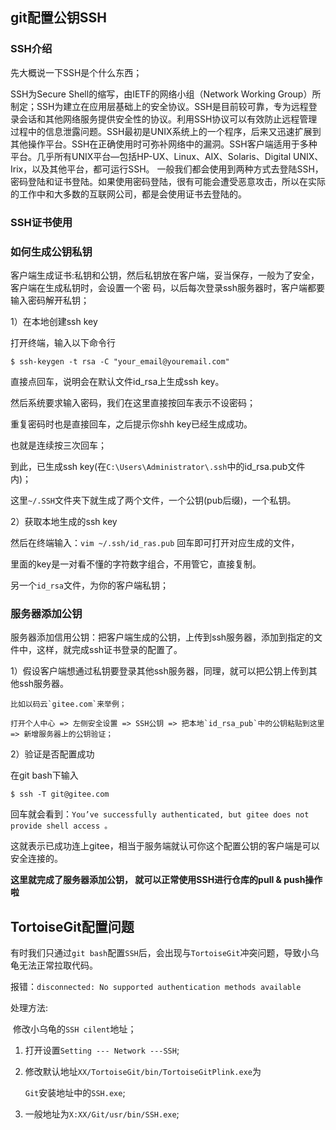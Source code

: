## git配置公钥SSH

### SSH介绍

先大概说一下SSH是个什么东西；

SSH为Secure Shell的缩写，由IETF的网络小组（Network Working Group）所制定；SSH为建立在应用层基础上的安全协议。SSH是目前较可靠，专为远程登录会话和其他网络服务提供安全性的协议。利用SSH协议可以有效防止远程管理过程中的信息泄露问题。SSH最初是UNIX系统上的一个程序，后来又迅速扩展到其他操作平台。SSH在正确使用时可弥补网络中的漏洞。SSH客户端适用于多种平台。几乎所有UNIX平台—包括HP-UX、Linux、AIX、Solaris、Digital UNIX、Irix，以及其他平台，都可运行SSH。
一般我们都会使用到两种方式去登陆SSH，密码登陆和证书登陆。如果使用密码登陆，很有可能会遭受恶意攻击，所以在实际的工作中和大多数的互联网公司，都是会使用证书去登陆的。

### SSH证书使用

### 如何生成公钥私钥

客户端生成证书:私钥和公钥，然后私钥放在客户端，妥当保存，一般为了安全，客户端在生成私钥时，会设置一个密 码，以后每次登录ssh服务器时，客户端都要输入密码解开私钥；

1）在本地创建ssh key

打开终端，输入以下命令行

```
$ ssh-keygen -t rsa -C "your_email@youremail.com"
```

直接点回车，说明会在默认文件id_rsa上生成ssh key。 

然后系统要求输入密码，我们在这里直接按回车表示不设密码；

重复密码时也是直接回车，之后提示你shh key已经生成成功。

也就是连续按三次回车；

到此，已生成ssh key(在`C:\Users\Administrator\.ssh`中的id_rsa.pub文件内)；

这里`~/.SSH`文件夹下就生成了两个文件，一个公钥(pub后缀)，一个私钥。

2）获取本地生成的ssh key

然后在终端输入：`vim ~/.ssh/id_ras.pub` 回车即可打开对应生成的文件，

里面的key是一对看不懂的字符数字组合，不用管它，直接复制。

另一个`id_rsa`文件，为你的客户端私钥；

### 服务器添加公钥

服务器添加信用公钥：把客户端生成的公钥，上传到ssh服务器，添加到指定的文件中，这样，就完成ssh证书登录的配置了。

1）假设客户端想通过私钥要登录其他ssh服务器，同理，就可以把公钥上传到其他ssh服务器。

```
比如以码云`gitee.com`来举例；

打开个人中心 => 左侧安全设置 => SSH公钥 => 把本地`id_rsa_pub`中的公钥粘贴到这里 => 新增服务器上的公钥验证；
```

2）验证是否配置成功

在git bash下输入

```
$ ssh -T git@gitee.com
```

回车就会看到：`You’ve successfully authenticated, but gitee does not provide shell access 。`

这就表示已成功连上gitee，相当于服务端就认可你这个配置公钥的客户端是可以安全连接的。

**这里就完成了服务器添加公钥， 就可以正常使用SSH进行仓库的pull & push操作啦**





## TortoiseGit配置问题

有时我们只通过`git bash`配置`SSH`后，会出现与`TortoiseGit`冲突问题，导致小乌龟无法正常拉取代码。

报错：`disconnected: No supported authentication methods available`

处理方法:

​	修改小乌龟的`SSH cilent`地址；

1. 打开设置`Setting --- Network ---SSH`;

2. 修改默认地址`XX/TortoiseGit/bin/TortoiseGitPlink.exe`为

   `Git`安装地址中的`SSH.exe`;

3. 一般地址为`X:XX/Git/usr/bin/SSH.exe`;